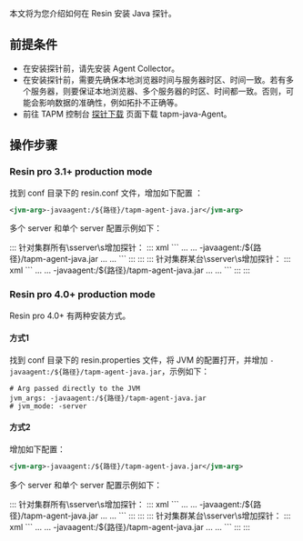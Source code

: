 本文将为您介绍如何在 Resin 安装 Java 探针。



## 前提条件


- 在安装探针前，请先安装 Agent Collector。
- 在安装探针前，需要先确保本地浏览器时间与服务器时区、时间一致。若有多个服务器，则要保证本地浏览器、多个服务器的时区、时间都一致。否则，可能会影响数据的准确性，例如拓扑不正确等。
- 前往 TAPM 控制台 [探针下载](https://console.cloud.tencent.com/tapm/addagent) 页面下载 tapm-java-Agent。



## 操作步骤

### Resin pro 3.1+ production mode


找到 conf 目录下的 resin.conf 文件，增加如下配置 ：

```xml
<jvm-arg>-javaagent:/${路径}/tapm-agent-java.jar</jvm-arg>
```

多个 server 和单个 server 配置示例如下：

<dx-tabs>
:::  针对集群所有\sserver\s增加探针：
<dx-codeblock>
:::  xml
```
<cluster id="cluster_id">
      ...
    <server-default>
      ...
        <jvm-arg> -javaagent:/${路径}/tapm-agent-java.jar</jvm-arg>
      ...
   </server-default>
      ...
</cluster>
```
:::
</dx-codeblock>
:::
::: 针对集群某台\sserver\s增加探针：
<dx-codeblock>
:::  xml
```
<cluster id="cluster_id">
      ...
    <server id="" address="x.x.xxx.x.x.xxx" port="xxxx">
      ...
        <jvm-arg> -javaagent:/${路径}/tapm-agent-java.jar</jvm-arg>
      ...
   </server>
      ...
</cluster>
```
:::
</dx-codeblock>
:::
</dx-tabs>






### Resin pro 4.0+ production mode

Resin pro 4.0+ 有两种安装方式。

#### 方式1


找到 conf 目录下的 resin.properties 文件，将 JVM 的配置打开，并增加 `-javaagent:/${路径}/tapm-agent-java.jar`，示例如下：
```properties
# Arg passed directly to the JVM
jvm_args: -javaagent:/${路径}/tapm-agent-java.jar
# jvm_mode: -server
```




#### 方式2

增加如下配置：
```xml
<jvm-arg>-javaagent:/${路径}/tapm-agent-java.jar</jvm-arg>
```

多个 server 和单个 server 配置示例如下：

<dx-tabs>
::: 针对集群所有\sserver\s增加探针：
<dx-codeblock>
:::  xml
```
<cluster id="cluster_id">
      ...
    <server-default>
      ...
        <jvm-arg> -javaagent:/${路径}/tapm-agent-java.jar</jvm-arg>
      ...
   </server-default>
      ...
</cluster>
```
:::
</dx-codeblock>
:::
::: 针对集群某台\sserver\s增加探针：
<dx-codeblock>
:::  xml
```
<cluster id="cluster_id">
      ...
    <server id="" address="x.x.xxx.x.x.xxx" port="xxxx">
      ...
        <jvm-arg> -javaagent:/${路径}/tapm-agent-java.jar</jvm-arg>
      ...
   </server>
      ... 
</cluster>
```
:::
</dx-codeblock>
:::
</dx-tabs>

